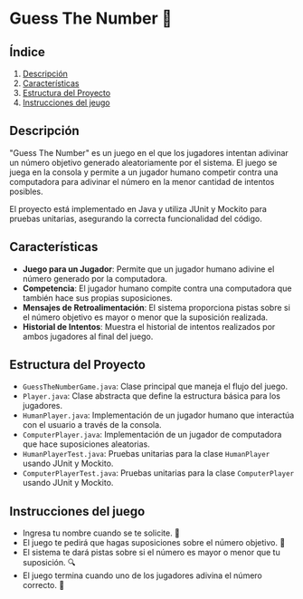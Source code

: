 # Guess The Number 🎲

## Índice

1. [Descripción](#descripción)
2. [Características](#características)
3. [Estructura del Proyecto](#estructura-del-proyecto)
4. [Instrucciones del jeugo](#uso)

## Descripción

"Guess The Number" es un juego en el que los jugadores intentan adivinar un número objetivo generado aleatoriamente por el sistema. El juego se juega en la consola y permite a un jugador humano competir contra una computadora para adivinar el número en la menor cantidad de intentos posibles.

El proyecto está implementado en Java y utiliza JUnit y Mockito para pruebas unitarias, asegurando la correcta funcionalidad del código.

## Características

- **Juego para un Jugador**: Permite que un jugador humano adivine el número generado por la computadora.
- **Competencia**: El jugador humano compite contra una computadora que también hace sus propias suposiciones.
- **Mensajes de Retroalimentación**: El sistema proporciona pistas sobre si el número objetivo es mayor o menor que la suposición realizada.
- **Historial de Intentos**: Muestra el historial de intentos realizados por ambos jugadores al final del juego.

## Estructura del Proyecto

- `GuessTheNumberGame.java`: Clase principal que maneja el flujo del juego.
- `Player.java`: Clase abstracta que define la estructura básica para los jugadores.
- `HumanPlayer.java`: Implementación de un jugador humano que interactúa con el usuario a través de la consola.
- `ComputerPlayer.java`: Implementación de un jugador de computadora que hace suposiciones aleatorias.
- `HumanPlayerTest.java`: Pruebas unitarias para la clase `HumanPlayer` usando JUnit y Mockito.
- `ComputerPlayerTest.java`: Pruebas unitarias para la clase `ComputerPlayer` usando JUnit y Mockito.

## Instrucciones del juego

- Ingresa tu nombre cuando se te solicite. 📝
- El juego te pedirá que hagas suposiciones sobre el número objetivo. 🎯
- El sistema te dará pistas sobre si el número es mayor o menor que tu suposición. 🔍
- El juego termina cuando uno de los jugadores adivina el número correcto. 🎉



